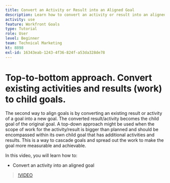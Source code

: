 ```yaml
---
title: Convert an Activity or Result into an Aligned Goal
description: Learn how to convert an activity or result into an aligned goal in [!DNL Adobe Workfront Goals].
activity: use
feature: Workfront Goals
type: Tutorial
role: User
level: Beginner
team: Technical Marketing
kt: 8898
exl-id: 16343eab-1243-4f36-824f-a53da328de78
---
```

# Top-to-bottom approach. Convert existing activities and results (work) to child goals.

The second way to align goals is by converting an existing result or activity of a goal into a new goal. The converted result/activity becomes the child goal of the original goal. A top-down approach might be used when the scope of work for the activity/result is bigger than planned and should be encompassed within its own child goal that has additional activities and results. This is a way to cascade goals and spread out the work to make the goal more measurable and achievable.

In this video, you will learn how to:

* Convert an activity into an aligned goal

>[!VIDEO](https://video.tv.adobe.com/v/335192/?quality=12)
